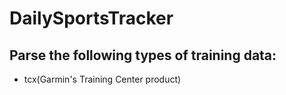 # DailySportsTracker

## Parse the following types of training data:

- tcx(Garmin's Training Center product)
